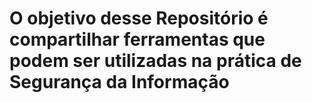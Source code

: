 # O objetivo desse Repositório é compartilhar ferramentas que podem ser utilizadas na prática de Segurança da Informação
